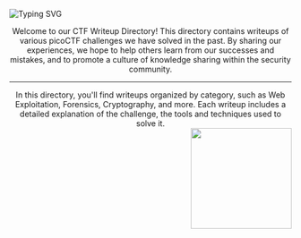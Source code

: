 ![Typing SVG](https://readme-typing-svg.herokuapp.com?font=Fira+Code&size=30&duration=3000&pause=750&color=41F72E&width=435&lines=picoCTF+Write+ups.)

<div align="center">
  Welcome to our CTF Writeup Directory! This directory contains writeups of various picoCTF challenges we have solved in the past. By sharing our experiences, we hope to help others learn from our successes and mistakes, and to promote a culture of knowledge sharing within the security community.
   </div>

---

<div align="center">
  In this directory, you'll find writeups organized by category, such as Web Exploitation, Forensics, Cryptography, and more. Each writeup includes a detailed explanation of the challenge, the tools and techniques used to solve it.
  </div>

<p1>
  <img height="180" width="180" align="right" src="https://user-images.githubusercontent.com/102762345/233223040-cf6e5124-72fc-432c-92f4-cf9d3bb96d7f.png"> 
</p1>
